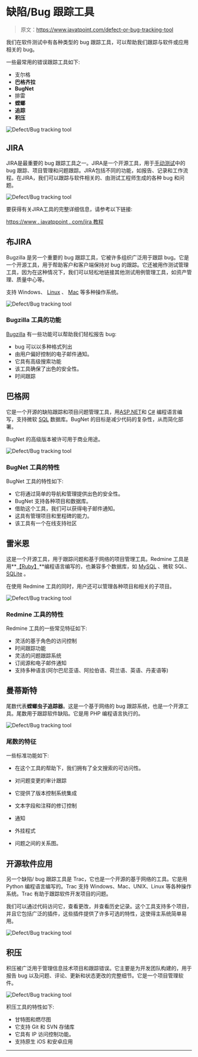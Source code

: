# 缺陷/Bug 跟踪工具

> 原文：<https://www.javatpoint.com/defect-or-bug-tracking-tool>

我们在软件测试中有各种类型的 bug 跟踪工具，可以帮助我们跟踪与软件或应用相关的 bug。

一些最常用的错误跟踪工具如下:

*   支尔格
*   **巴格齐拉**
*   **BugNet**
*   排雷
*   **螳螂**
*   **追踪**
*   **积压**

![Defect/Bug tracking tool](img/b037724c632d0d8e8b2d5faceaf15b93.png)

## JIRA

JIRA是最重要的 bug 跟踪工具之一。JIRA是一个开源工具，用于[手动测试](https://www.javatpoint.com/manual-testing)中的 bug 跟踪、项目管理和问题跟踪。JIRA包括不同的功能，如报告、记录和工作流程。在JIRA，我们可以跟踪与软件相关的、由测试工程师生成的各种 bug 和问题。

![Defect/Bug tracking tool](img/cdb91946730b9cc97724dde9f626ed29.png)

要获得有关JIRA工具的完整详细信息，请参考以下链接:

[https://www . javatppoint . com/jira 教程](https://www.javatpoint.com/jira-tutorial)

## 布JIRA

Bugzilla 是另一个重要的 bug 跟踪工具，它被许多组织广泛用于跟踪 bug。它是一个开源工具，用于帮助客户和客户端保持对 bug 的跟踪。它还被用作测试管理工具，因为在这种情况下，我们可以轻松地链接其他测试用例管理工具，如资产管理、质量中心等。

支持 Windows、 [Linux](https://www.javatpoint.com/what-is-linux) 、 [Mac](https://www.javatpoint.com/mac-full-form) 等多种操作系统。

![Defect/Bug tracking tool](img/6d3e7ec087477efc9b9bc54a7f9f2c51.png)

### Bugzilla 工具的功能

[Bugzilla](https://www.javatpoint.com/bugzilla) 有一些功能可以帮助我们轻松报告 bug:

*   bug 可以以多种格式列出
*   由用户偏好控制的电子邮件通知。
*   它具有高级搜索功能
*   该工具确保了出色的安全性。
*   时间跟踪

## 巴格网

它是一个开源的缺陷跟踪和项目问题管理工具，用[ASP.NET](https://www.javatpoint.com/asp-net-tutorial)和 [C#](https://www.javatpoint.com/c-sharp-tutorial) 编程语言编写，支持微软 [SQL](https://www.javatpoint.com/sql-tutorial) 数据库。BugNet 的目标是减少代码的复杂性，从而简化部署。

BugNet 的高级版本被许可用于商业用途。

![Defect/Bug tracking tool](img/2c1ba0d8ac797c0048e5ccc5e82115ff.png)

### BugNet 工具的特性

BugNet 工具的特性如下:

*   它将通过简单的导航和管理提供出色的安全性。
*   BugNet 支持各种项目和数据库。
*   借助这个工具，我们可以获得电子邮件通知。
*   这具有管理项目和里程碑的能力。
*   该工具有一个在线支持社区

## 雷米恩

这是一个开源工具，用于跟踪问题和基于网络的项目管理工具。Redmine 工具是用**[【Ruby】](https://www.javatpoint.com/ruby-tutorial)**编程语言编写的，也兼容多个数据库，如 [MySQL](https://www.javatpoint.com/mysql-tutorial) 、微软 SQL、 [SQLite](https://www.javatpoint.com/sqlite-tutorial) 。

在使用 Redmine 工具的同时，用户还可以管理各种项目和相关的子项目。

![Defect/Bug tracking tool](img/e8b69d97e2f906241992c6ba7a70989e.png)

### Redmine 工具的特性

Redmine 工具的一些常见特征如下:

*   灵活的基于角色的访问控制
*   时间跟踪功能
*   灵活的问题跟踪系统
*   订阅源和电子邮件通知
*   支持多种语言(阿尔巴尼亚语、阿拉伯语、荷兰语、英语、丹麦语等)

## 曼蒂斯特

尾数代表**螳螂虫子追踪器**。这是一个基于网络的 bug 跟踪系统，也是一个开源工具。尾数用于跟踪软件缺陷。它是用 PHP 编程语言执行的。

![Defect/Bug tracking tool](img/44e617508226c32f14f16f07b88723cd.png)

### 尾数的特征

一些标准功能如下:

*   在这个工具的帮助下，我们拥有了全文搜索的可访问性。
*   对问题变更的审计跟踪
*   它提供了版本控制系统集成

*   文本字段和注释的修订控制
*   通知
*   外挂程式
*   问题之间的关系图。

## 开源软件应用

另一个缺陷/ bug 跟踪工具是 Trac，它也是一个开源的基于网络的工具。它是用 Python 编程语言编写的。Trac 支持 Windows、Mac、UNIX、Linux 等各种操作系统。Trac 有助于跟踪软件开发项目的问题。

我们可以通过代码访问它，查看更改，并查看历史记录。这个工具支持多个项目，并且它包括广泛的插件，这些插件提供了许多可选的特性，这使得主系统简单易用。

![Defect/Bug tracking tool](img/7776520af817c10436a25b5b2867add6.png)

## 积压

积压被广泛用于管理信息技术项目和跟踪错误。它主要是为开发团队构建的，用于报告 bug 以及问题、评论、更新和状态更改的完整细节。它是一个项目管理软件。

![Defect/Bug tracking tool](img/af546859812239ad7ab7e5945494bfd1.png)

积压工具的特性如下:

*   甘特图和燃尽图
*   它支持 Git 和 SVN 存储库
*   它具有 IP 访问控制功能。
*   支持原生 iOS 和安卓应用

* * *